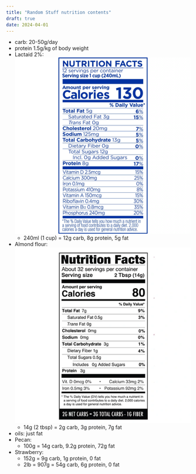 ```yaml
---
title: "Random Stuff nutrition contents"
draft: true
date: 2024-04-01
---
```


- carb: 20-50g/day
- protein 1.5g/kg of body weight
- Lactaid 2%: ![](imgs/lactaid_2_percent.png)
  - 240ml (1 cup) = 12g carb, 8g protein, 5g fat
- Almond flour: ![](imgs/almond_flour.png)
  - 14g (2 tbsp) =  2g carb, 3g protein, 7g fat
- oils: just fat
- Pecan:
  - 100g = 14g carb, 9.2g protein, 72g fat
- Strawberry:
  - 152g = 9g carb, 1g protein, 0 fat
  - 2lb = 907g = 54g carb, 6g protein, 0 fat